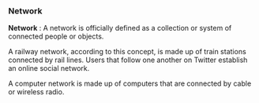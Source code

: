 ### Network 

**Network** : A network is officially defined as a collection or system of connected people or objects.

A railway network, according to this concept, is made up of train stations connected by rail lines. Users that follow one another on Twitter establish an online social network.

A computer network is made up of computers that are connected by cable or wireless radio.